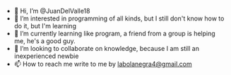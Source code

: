 - 👋 Hi, I’m @JuanDelValle18
- 👀 I’m interested in programming of all kinds, but I still don't know how to do it, but I'm learning 
- 🌱 I’m currently learning like program, a friend from a group is helping me, he's a good guy. 
- 💞️ I’m looking to collaborate on knowledge, because I am still an inexperienced newbie 
- 📫 How to reach me write to me by labolanegra4@gmail.com 

<!---
JuanDelValle18/JuanDelValle18 is a ✨ special ✨ repository because its `README.md` (this file) appears on your GitHub profile.
You can click the Preview link to take a look at your changes.
--->

